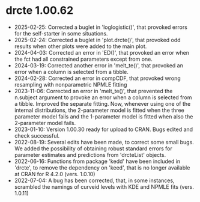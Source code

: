 # drcte 1.00.62
* 2025-02-25: Corrected a buglet in 'loglogistic()', that provoked errors for the self-starter in some situations.
* 2025-02-24: Corrected a buglet in 'plot.drcte()', that provoked odd results when other plots were added to the main plot.
* 2024-04-03: Corrected an error in 'ED()', that provoked an error when the fct had all constrained parameters except from one.
* 2024-03-19: Corrected another error in 'melt_te()', that provoked an error when a column is selected from a tibble.
* 2024-02-28: Corrected an error in compCDF, that provoked wrong resampling with nonparametric NPMLE fitting
* 2023-11-06: Corrected an error in 'melt_te()', that prevented the n.subject argument to provoke an error when a column is selected from a tibble. Improved the separate fitting. Now, whenever using one of the internal distributions, the 2-parameter model is fitted when the three parameter model fails and the 1-parameter model is fitted when also the 2-parameter model fails.
* 2023-01-10: Version 1.00.30 ready for upload to CRAN. Bugs edited and check successful.
* 2022-08-19: Several edits have been made, to correct some small bugs. We added the possibility of obtaining robust standard errors for parameter estimates and predictions from 'drcteList' objects.
* 2022-06-16: Functions from package 'kedd' have been included in 'drcte', to remove the dependency on 'keed', that is no longer available at CRAN for R 4.2.0 (vers. 1.0.10)
* 2022-07-04: A bug has been corrected, that, in some instances, scrambled the namings of curveid levels with KDE and NPMLE fits (vers. 1.0.11)
